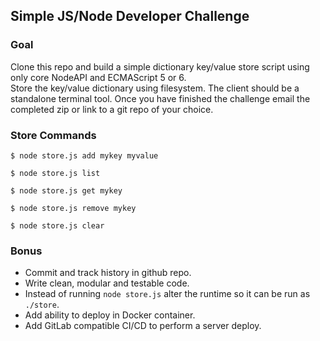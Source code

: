 ## Simple JS/Node Developer Challenge

### Goal
Clone this repo and build a simple dictionary key/value store script using only core NodeAPI and ECMAScript 5 or 6.  
Store the key/value dictionary using filesystem.
The client should be a standalone terminal tool.
Once you have finished the challenge email the completed zip or link to a git repo of your choice.

### Store Commands

`$ node store.js add mykey myvalue`

`$ node store.js list`

`$ node store.js get mykey`

`$ node store.js remove mykey`

`$ node store.js clear`

### Bonus

- Commit and track history in github repo.
- Write clean, modular and testable code.
- Instead of running `node store.js` alter the runtime so it can be run as `./store`.
- Add ability to deploy in Docker container.
- Add GitLab compatible CI/CD to perform a server deploy.